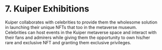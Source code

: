 # 7. Kuiper Exhibitions

Kuiper collaborates with celebrities to provide them the wholesome solution in launching their unique NFTs that too in the metaverse museum. Celebrities can host events in the Kuiper metaverse space and interact with their fans and admirers while giving them the opportunity to own his/her rare and exclusive NFT and granting them exclusive privileges.
